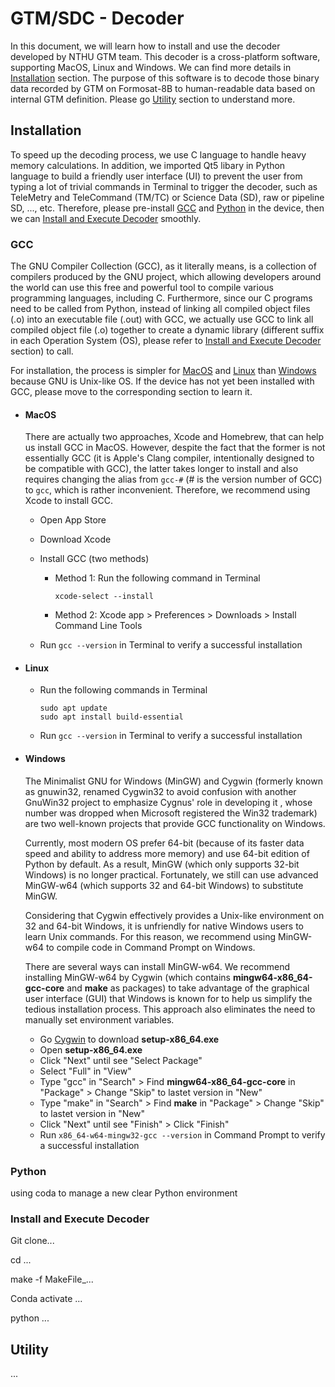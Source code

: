# GTM/SDC - Decoder
In this document, we will learn how to install and use the decoder developed by NTHU GTM team. This decoder is a cross-platform software, supporting MacOS, Linux and Windows. We can find more details in [Installation](#Installation) section. The purpose of this software is to decode those binary data recorded by GTM on Formosat-8B to human-readable data based on internal GTM definition. Please go [Utility](#Utility) section to understand more.

## Installation

To speed up the decoding process, we use C language to handle heavy memory calculations. In addition, we imported Qt5 libary in Python language to build a friendly user interface (UI) to prevent the user from typing a lot of trivial commands in Terminal to trigger the decoder, such as TeleMetry and TeleCommand (TM/TC) or Science Data (SD), raw or pipeline SD, ..., etc. Therefore, please pre-install [GCC](#GCC) and [Python](#Python) in the device, then we can [Install and Execute Decoder](#Install-and-Execute-Decoder) smoothly.

### GCC

The GNU Compiler Collection (GCC), as it literally means, is a collection of compilers produced by the GNU project, which allowing developers around the world can use this free and powerful tool to compile various programming languages, including C. Furthermore, since our C programs need to be called from Python, instead of linking all compiled object files (.o) into an executable file (.out) with GCC, we actually use GCC to link all compiled object file (.o) together to create a dynamic library (different suffix in each Operation System (OS), please refer to [Install and Execute Decoder](#Install-and-Execute-Decoder) section) to call.

For installation, the process is simpler for <a href="#GCC-MacOS">MacOS</a> and <a href="#GCC-Linux">Linux</a> than <a href="#GCC-Windows">Windows</a> because GNU is Unix-like OS. If the device has not yet been installed with GCC, please move to the corresponding section to learn it.

<a name="GCC-MacOS"></a> 

- #### MacOS

  There are actually two approaches, Xcode and Homebrew, that can help us install GCC in MacOS. However, despite the fact that the former is not essentially GCC (it is Apple's Clang compiler, intentionally designed to be compatible with GCC), the latter takes longer to install and also requires changing the alias from `gcc-#` (# is the version number of GCC) to `gcc`, which is rather inconvenient. Therefore, we recommend using Xcode to install GCC.

  - Open App Store

  - Download Xcode

  - Install GCC (two methods)

    - Method 1: Run the following command in Terminal

      ```
      xcode-select --install
      ```

    - Method 2: Xcode app > Preferences > Downloads > Install Command Line Tools

  - Run `gcc --version` in Terminal to verify a successful installation

<a name="GCC-Linux"></a>

- #### Linux

  - Run the following commands in Terminal

    ```
    sudo apt update
    sudo apt install build-essential
    ```

  - Run `gcc --version` in Terminal to verify a successful installation

<a name="GCC-Windows"></a>

- #### Windows

  The Minimalist GNU for Windows (MinGW) and Cygwin (formerly known as gnuwin32, renamed Cygwin32 to avoid confusion with another GnuWin32 project to emphasize Cygnus' role in developing it , whose number was dropped when Microsoft registered the Win32 trademark) are two well-known projects that provide GCC functionality on Windows.

  Currently, most modern OS prefer 64-bit (because of its faster data speed and ability to address more memory) and use 64-bit edition of Python by default. As a result, MinGW (which only supports 32-bit Windows) is no longer practical. Fortunately, we still can use advanced MinGW-w64 (which supports 32 and 64-bit Windows) to substitute MinGW. 

  Considering that Cygwin effectively provides a Unix-like environment on 32 and 64-bit Windows, it is unfriendly for native Windows users to learn Unix commands. For this reason, we recommend using MinGW-w64 to compile code in Command Prompt on Windows.

  There are several ways can install MinGW-w64. We recommend installing MinGW-w64 by Cygwin (which contains **mingw64-x86_64-gcc-core** and **make** as packages) to take advantage of the graphical user interface (GUI) that Windows is known for to help us simplify the tedious installation process. This approach also eliminates the need to manually set environment variables.

  - Go [Cygwin](https://cygwin.com/install.html) to download **setup-x86_64.exe**
  - Open **setup-x86_64.exe**
  - Click "Next" until see "Select Package"
  - Select "Full" in "View"
  - Type "gcc" in "Search" > Find **mingw64-x86_64-gcc-core** in "Package" > Change "Skip" to lastet version in "New"
  - Type "make" in "Search" > Find **make** in "Package" > Change "Skip" to lastet version in "New"
  - Click "Next" until see "Finish" > Click "Finish"
  - Run `x86_64-w64-mingw32-gcc --version` in Command Prompt to verify a successful installation

### Python 

using coda to manage a new clear Python environment

### Install and Execute Decoder

Git clone...

cd ...

make -f MakeFile_...

Conda activate ...

python ...

## Utility

...
